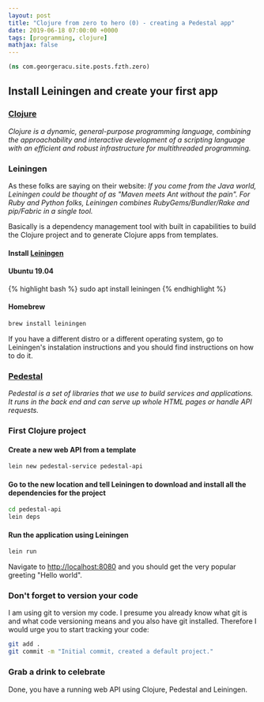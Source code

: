 ```yaml
---
layout: post
title: "Clojure from zero to hero (0) - creating a Pedestal app"
date: 2019-06-18 07:00:00 +0000
tags: [programming, clojure]
mathjax: false
---
```


```clojure
(ns com.georgeracu.site.posts.fzth.zero)
```

## Install Leiningen and create your first app

### [Clojure](https://clojure.org/)

_Clojure is a dynamic, general-purpose programming language, combining the approachability and interactive development of a scripting language with an efficient and robust infrastructure for multithreaded programming._

### Leiningen

As these folks are saying on their website: _If you come from the Java world, Leiningen could be thought of as "Maven meets Ant without the pain". For Ruby and Python folks, Leiningen combines RubyGems/Bundler/Rake and pip/Fabric in a single tool._

Basically is a dependency management tool with built in capabilities to build the Clojure project and to generate Clojure apps from templates.

#### Install [Leiningen](https://leiningen.org/)

#### Ubuntu 19.04

{% highlight bash %}
sudo apt install leiningen
{% endhighlight %}

#### Homebrew

```bash
brew install leiningen
```

If you have a different distro or a different operating system, go to Leiningen's instalation instructions and you should find instructions on how to do it.

### [Pedestal](https://pedestal.io)

_Pedestal is a set of libraries that we use to build services and applications. It runs in the back end and can serve up whole HTML pages or handle API requests._

### First Clojure project

#### Create a new web API from a template

```bash
lein new pedestal-service pedestal-api
```

#### Go to the new location and tell Leiningen to download and install all the dependencies for the project

```bash
cd pedestal-api
lein deps
```

#### Run the application using Leiningen

```bash
lein run
```

Navigate to <http://localhost:8080> and you should get the very popular greeting "Hello world".

### Don't forget to version your code

I am using git to version my code. I presume you already know what git is and what code versioning means and you also have git installed. Therefore I would urge you to start tracking your code:

```bash
git add .
git commit -m "Initial commit, created a default project."
```

### Grab a drink to celebrate

Done, you have a running web API using Clojure, Pedestal and Leiningen.
